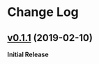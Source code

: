 # Change Log

## [v0.1.1](https://github.com/toddsundsted/einsum/tree/v0.1.1) (2019-02-10)

**Initial Release**
